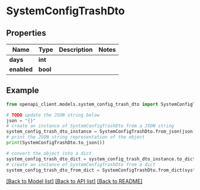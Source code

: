 # SystemConfigTrashDto


## Properties

Name | Type | Description | Notes
------------ | ------------- | ------------- | -------------
**days** | **int** |  | 
**enabled** | **bool** |  | 

## Example

```python
from openapi_client.models.system_config_trash_dto import SystemConfigTrashDto

# TODO update the JSON string below
json = "{}"
# create an instance of SystemConfigTrashDto from a JSON string
system_config_trash_dto_instance = SystemConfigTrashDto.from_json(json)
# print the JSON string representation of the object
print(SystemConfigTrashDto.to_json())

# convert the object into a dict
system_config_trash_dto_dict = system_config_trash_dto_instance.to_dict()
# create an instance of SystemConfigTrashDto from a dict
system_config_trash_dto_from_dict = SystemConfigTrashDto.from_dict(system_config_trash_dto_dict)
```
[[Back to Model list]](../README.md#documentation-for-models) [[Back to API list]](../README.md#documentation-for-api-endpoints) [[Back to README]](../README.md)


